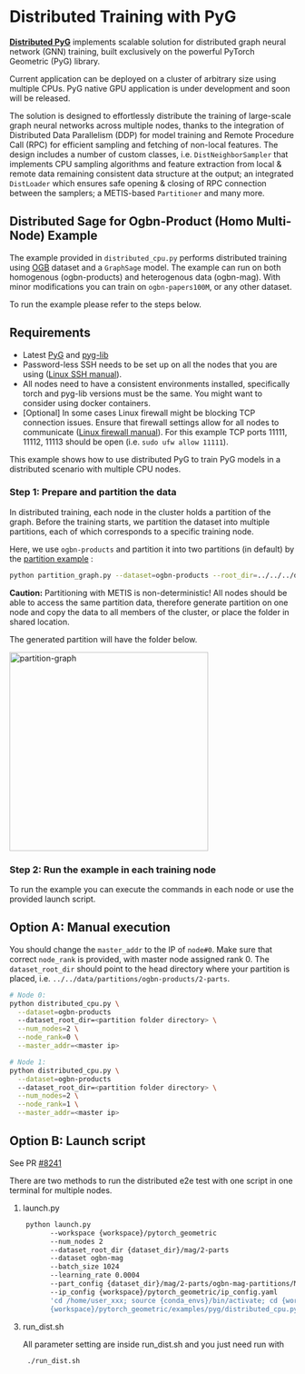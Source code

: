# Distributed Training with PyG

**[Distributed PyG](https://github.com/pyg-team/pytorch_geometric/tree/master/torch_geometric/distributed)** implements scalable solution for distributed graph neural network (GNN) training, built exclusively on the powerful PyTorch Geometric (PyG) library.

Current application can be deployed on a cluster of arbitrary size using multiple CPUs. PyG native GPU application is under development and soon will be released.

The solution is designed to effortlessly distribute the training of large-scale graph neural networks across multiple nodes, thanks to the integration of Distributed Data Parallelism (DDP) for model training and Remote Procedure Call (RPC) for efficient sampling and fetching of non-local features.
The design includes a number of custom classes, i.e. `DistNeighborSampler` that implements CPU sampling algorithms and feature extraction from local & remote data remaining consistent data structure at the output; an integrated `DistLoader` which ensures safe opening & closing of RPC connection between the samplers; a METIS-based `Partitioner` and many more.

## Distributed Sage for Ogbn-Product (Homo Multi-Node) Example

The example provided in `distributed_cpu.py` performs distributed training using [OGB](https://ogb.stanford.edu/) dataset and a `GraphSage` model. The example can run on both homogenous (ogbn-products) and heterogenous data (ogbn-mag).
With minor modifications you can train on `ogbn-papers100M`, or any other dataset.

To run the example please refer to the steps below.

## Requirements

- Latest [PyG](https://github.com/pyg-team/pytorch_geometric) and [pyg-lib](https://github.com/pyg-team/pyg-lib)
- Password-less SSH needs to be set up on all the nodes that you are using ([Linux SSH manual](https://linuxize.com/post/how-to-setup-passwordless-ssh-login/)).
- All nodes need to have a consistent environments installed, specifically torch and pyg-lib versions must be the same. You might want to consider using docker containers.
- \[Optional\] In some cases Linux firewall might be blocking TCP connection issues. Ensure that firewall settings allow for all nodes to communicate ([Linux firewall manual](https://ubuntu.com/server/docs/security-firewall)). For this example TCP ports 11111, 11112, 11113 should be open (i.e. `sudo ufw allow 11111`).

This example shows how to use distributed PyG to train PyG models in a distributed scenario with multiple CPU nodes.

### Step 1: Prepare and partition the data

In distributed training, each node in the cluster holds a partition of the graph. Before the training starts, we partition the dataset into multiple partitions, each of which corresponds to a specific training node.

Here, we use `ogbn-products` and partition it into two partitions (in default) by the [partition example](https://github.com/pyg-team/pytorch_geometric/blob/master/examples/distributed/pyg/partition_graph.py) :

```bash
python partition_graph.py --dataset=ogbn-products --root_dir=../../../data --num_partitions=2
```

**Caution:** Partitioning with METIS is non-deterministic!
All nodes should be able to access the same partition data, therefore generate partition on one node and copy the data to all members of the cluster, or place the folder in shared location.

The generated partition will have the folder below.

<img width="350" alt="partition-graph" src="https://github.com/pyg-team/pytorch_geometric/assets/58218729/2169e362-0259-4ac4-ab5e-8500b6b5bf4a">

### Step 2: Run the example in each training node

To run the example you can execute the commands in each node or use the provided launch script.

## Option A: Manual execution

You should change the `master_addr` to the IP of `node#0`. Make sure that correct `node_rank` is provided, with master node assigned rank 0. The `dataset_root_dir` should point to the head directory where your partition is placed, i.e. `../../data/partitions/ogbn-products/2-parts`.

```bash
# Node 0:
python distributed_cpu.py \
  --dataset=ogbn-products
  --dataset_root_dir=<partition folder directory> \
  --num_nodes=2 \
  --node_rank=0 \
  --master_addr=<master ip>

# Node 1:
python distributed_cpu.py \
  --dataset=ogbn-products
  --dataset_root_dir=<partition folder directory> \
  --num_nodes=2 \
  --node_rank=1 \
  --master_addr=<master ip>
```

## Option B: Launch script

See PR [#8241](https://github.com/pyg-team/pytorch_geometric/pull/8241)

There are two methods to run the distributed e2e test with one script in one terminal for multiple nodes.

1. launch.py

```bash
    python launch.py
          --workspace {workspace}/pytorch_geometric
          --num_nodes 2
          --dataset_root_dir {dataset_dir}/mag/2-parts
          --dataset ogbn-mag
          --batch_size 1024
          --learning_rate 0.0004
          --part_config {dataset_dir}/mag/2-parts/ogbn-mag-partitions/META.json
          --ip_config {workspace}/pytorch_geometric/ip_config.yaml
          'cd /home/user_xxx; source {conda_envs}/bin/activate; cd {workspace}/pytorch_geometric; {conda_envs}/bin/python
          {workspace}/pytorch_geometric/examples/pyg/distributed_cpu.py --dataset=ogbn-mag --logging --progress_bar --ddp_port=11111'
```

3. run_dist.sh

   All parameter setting are inside run_dist.sh and you just need run with

   ```bash
    ./run_dist.sh
   ```
